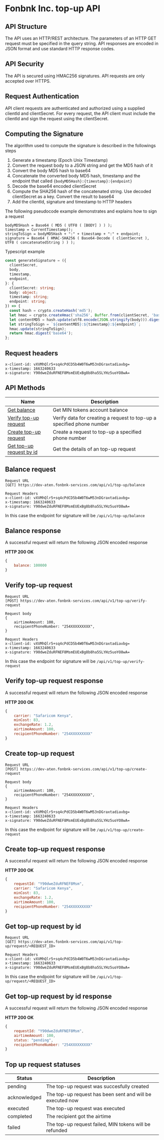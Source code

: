 # Fonbnk Inc. top-up API

## API Structure
The API uses an HTTP/REST architecture. The parameters of an HTTP GET request must be specified in the query string. API responses are encoded in JSON format and use standard HTTP response codes.

## API Security
The API is secured using HMAC256 signatures. API requests are only accepted over HTTPS.

## Request Authentication
API client requests are authenticated and authorized using a supplied clientId and clientSecret. For every request, the API client must include the clientId and sign the request using the clientSecret.

## Computing the Signature
The algorithm used to compute the signature is described in the followings steps
1. Generate a timestamp (Epoch Unix Timestamp)
2. Convert the request body to a JSON string and get the MD5 hash of it
3. Convert the body MD5 hash to base64
4. Concatenate the converted body MD5 hash, timestamp and the endpoint that called
   `{bodyMD5Hash}:{timestamp}:{endpoint}`
5. Decode the base64 encoded clientSecret
6. Compute the SHA256 hash of the concatenated string. Use decoded clientSecret as a key. Convert the result to base64
7. Add the clientId, signature and timestamp to HTTP headers

The following pseudocode example demonstrates and explains how to sign a request
```
bodyMD5Hash = Base64 ( MD5 ( UTF8 ( [BODY] ) ) );
timestamp = CurrentTimestamp();
stringToSign = bodyMD5Hash + ":" + timestamp + ":" + endpoint;
signature = Base64 ( HMAC-SHA256 ( Base64-Decode ( clientSecret ), UTF8 ( concatenatedString ) ) );
```
Typescript example
```typescript
const generateSignature = ({
  clientSecret,
  body,
  timestamp,
  endpoint,
}: {
  clientSecret: string;
  body: object;
  timestamp: string;
  endpoint: string;
}) => {
  const hash = crypto.createHash('md5');
  let hmac = crypto.createHmac('sha256', Buffer.from(clientSecret, 'base64'));
  let contentMD5 = hash.update(utf8.encode(JSON.stringify(body))).digest('base64');
  let stringToSign = `${contentMD5}:${timestamp}:${endpoint}`;
  hmac.update(stringToSign);
  return hmac.digest('base64');
};

```
## Request headers
```
x-client-id: vXVMhQlr5+sq4cPdCD5b4W0T6wM53nDGraxtadiavbg= 
x-timestamp: 1663240633
x-signature: Y90dweZduRFNEF8MsmEUExBg8b8ha5SLYHz5uoYO8wA= 
```
## API Methods
Name|Description
----|-----------
[Get balance](#balance-request)|Get MIN tokens account balance
[Verify top-up request](#verify-top-up-request)|Verify data for creating a request to top-up a specified phone number
[Create top-up request](#create-top-up-request)|Create a request to top-up a specified phone number
[Get top-up request by id](#get-top-up-request-by-id)|Get the details of an top-up request

## Balance request
```
Request URL
[GET] https://dev-aten.fonbnk-services.com/api/v1/top-up/balance

Request Headers 
x-client-id: vXVMhQlr5+sq4cPdCD5b4W0T6wM53nDGraxtadiavbg= 
x-timestamp: 1663240633
x-signature: Y90dweZduRFNEF8MsmEUExBg8b8ha5SLYHz5uoYO8wA= 
```

In this case the endpoint for signature will be `/api/v1/top-up/balance`

## Balance response
A successful request will return the following JSON encoded response

**HTTP 200 OK**
```javascript
{
    balance: 100000
}
```

## Verify top-up request
```
Request URL
[POST] https://dev-aten.fonbnk-services.com/api/v1/top-up/verify-request

Request body
{
    airtimeAmount: 100,
    recipientPhoneNumber: "254XXXXXXXXX",
}

Request Headers 
x-client-id: vXVMhQlr5+sq4cPdCD5b4W0T6wM53nDGraxtadiavbg= 
x-timestamp: 1663240633
x-signature: Y90dweZduRFNEF8MsmEUExBg8b8ha5SLYHz5uoYO8wA= 
```

In this case the endpoint for signature will be `/api/v1/top-up/verify-request`

## Verify top-up request response
A successful request will return the following JSON encoded response

**HTTP 200 OK**
```javascript
{
    carrier: "Safaricom Kenya",
    minCost: 83,
    exchangeRate: 1.2,
    airtimeAmount: 100,
    recipientPhoneNumber: "254XXXXXXXXX"
}
```

## Create top-up request
```
Request URL
[POST] https://dev-aten.fonbnk-services.com/api/v1/top-up/create-request

Request body
{
    airtimeAmount: 100,
    recipientPhoneNumber: "254XXXXXXXXX",
}

Request Headers 
x-client-id: vXVMhQlr5+sq4cPdCD5b4W0T6wM53nDGraxtadiavbg= 
x-timestamp: 1663240633
x-signature: Y90dweZduRFNEF8MsmEUExBg8b8ha5SLYHz5uoYO8wA= 
```

In this case the endpoint for signature will be `/api/v1/top-up/create-request`

## Create top-up request response
A successful request will return the following JSON encoded response

**HTTP 200 OK**
```javascript
{
    requestId: "Y90dweZduRFNEF8Msm",
    carrier: "Safaricom Kenya",
    minCost: 83,
    exchangeRate: 1.2,
    airtimeAmount: 100,
    recipientPhoneNumber: "254XXXXXXXXX"
}
```

## Get top-up request by id
```
Request URL
[GET] https://dev-aten.fonbnk-services.com/api/v1/top-up/request/<REQUEST_ID>

Request Headers 
x-client-id: vXVMhQlr5+sq4cPdCD5b4W0T6wM53nDGraxtadiavbg= 
x-timestamp: 1663240633
x-signature: Y90dweZduRFNEF8MsmEUExBg8b8ha5SLYHz5uoYO8wA= 
```

In this case the endpoint for signature will be `/api/v1/top-up/request/<REQUEST_ID>`

## Get top-up request by id response
A successful request will return the following JSON encoded response

**HTTP 200 OK**
```javascript
{
    requestId: "Y90dweZduRFNEF8Msm",
    airtimeAmount: 100,
    status: "pending",
    recipientPhoneNumber: "254XXXXXXXXX"
}
```

## Top up request statuses

Status|Description
-------|----
pending|The top-up request was succesfully created 
acknowledged|The top-up request has been sent and will be executed now
executed|The top-up request was executed
completed|The recipient got the airtime
failed|The top-up request failed, MIN tokens will be refunded
